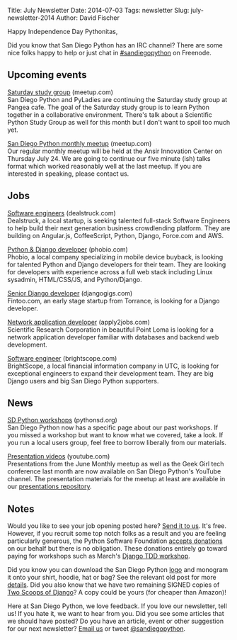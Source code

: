 Title: July Newsletter
Date: 2014-07-03
Tags: newsletter
Slug: july-newsletter-2014
Author: David Fischer


Happy Independence Day Pythonitas,

Did you know that San Diego Python has an IRC channel? There are some nice
folks happy to help or just chat in [#sandiegopython][irc] on Freenode.

[irc]: http://webchat.freenode.net/?channels=sandiegopython


Upcoming events
---------------


[Saturday study group][saturday-meetup] (meetup.com) <br />
San Diego Python and PyLadies are continuing the Saturday study group at
Pangea cafe. The goal of the Saturday study group is to learn Python together
in a collaborative environment. There's talk about a Scientific Python Study
Group as well for this month but I don't want to spoil too much yet.

[saturday-meetup]: http://www.meetup.com/pythonsd/events/190838302/


[San Diego Python monthly meetup][monthly-meetup] (meetup.com) <br />
Our regular monthly meetup will be held at the Ansir Innovation Center on
Thursday July 24. We are going to continue our five minute (ish) talks format
which worked reasonably well at the last meetup. If you are interested in
speaking, please contact us.

[monthly-meetup]: http://www.meetup.com/pythonsd/events/192804602/


Jobs
----

[Software engineers][dealstruck] (dealstruck.com) <br />
Dealstruck, a local startup, is seeking talented full-stack Software Engineers
to help build their next generation business crowdlending platform. They are
building on Angular.js, CoffeeScript, Python, Django, Force.com and AWS.

[dealstruck]: https://www.dealstruck.com/


[Python & Django developer][python-django] (phobio.com) <br />
Phobio, a local company specializing in mobile device buyback, is looking for
talented Python and Django developers for their team. They are looking for
developers with experience across a full web stack including Linux sysadmin,
HTML/CSS/JS, and Python/Django.

[python-django]: https://phobio.com


[Senior Django developer][sr-django] (djangogigs.com) <br />
Fintoo.com, an early stage startup from Torrance, is looking for a Django
developer.

[sr-django]: https://djangogigs.com/gigs/1603/


[Network application developer][netapp-developer] (apply2jobs.com) <br />
Scientific Research Corporation in beautiful Point Loma is looking for a
network application developer familiar with databases and backend web
development.

[netapp-developer]: https://www2.apply2jobs.com/scires/ProfExt/index.cfm?fuseaction=mExternal.showJob&RID=5476&CurrentPage=1


[Software engineer][software-engineer] (brightscope.com) <br />
BrightScope, a local financial information company in UTC, is looking for
exceptional engineers to expand their development team. They are big Django
users and big San Diego Python supporters.

[software-engineer]: http://www.brightscope.com/about/careers/#job_Full_Stack_Developer


News
----

[SD Python workshops][sd-python-workshops] (pythonsd.org) <br />
San Diego Python now has a specific page about our past workshops. If you
missed a workshop but want to know what we covered, take a look. If you run
a local users group, feel free to borrow liberally from our materials.

[sd-python-workshops]: http://pythonsd.org/pages/workshops.html


[Presentation videos][presentation-videos] (youtube.com) <br />
Presentations from the June Monthly meetup as well as the Geek Girl tech
conference last month are now available on San Diego Python's YouTube channel.
The presentation materials for the meetup at least are available in our
[presentations repository][presentations].

[presentation-videos]: https://www.youtube.com/channel/UCXU-oZwaHnoYUhja_yrrrGg
[presentations]: https://github.com/pythonsd/presentations


Notes
-----


Would you like to see your job opening posted here? [Send it to us][send-it].
It's free. However, if you recruit some top notch folks as a result and you
are feeling particularly generous, the Python Software Foundation
[accepts donations][accepts-donations] on our behalf but there is no
obligation. These donations entirely go toward paying for workshops such as
March's [Django TDD workshop][django-workshop].

[send-it]: mailto:sandiegopython@gmail.com
[accepts-donations]: https://psfmember.org/civicrm/contribute/transact?reset=1&id=9
[django-workshop]: http://www.meetup.com/pythonsd/events/164679962/


Did you know you can download the San Diego Python [logo][logo] and monogram
it onto your shirt, hoodie, hat or bag? See the relevant old post for more
[details][details]. Did you also know that we have two remaining SIGNED copies
of [Two Scoops of Django][two-scoops]? A copy could be yours (for cheaper than
Amazon)!

[logo]: https://github.com/pythonsd/logos
[details]: http://pythonsd.org/san-diego-python-gear.html
[two-scoops]: http://twoscoopspress.org/

Here at San Diego Python, we love feedback. If you love our newsletter,
tell us! If you hate it, we want to hear from you. Did you see some articles
that we should have posted? Do you have an article, event or other suggestion
for our next newsletter? [Email us][email-us] or tweet
[@sandiegopython][twitter].

[email-us]: mailto:sandiegopython@gmail.com
[twitter]: https://twitter.com/sandiegopython
